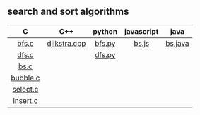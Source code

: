 ## search and sort algorithms


|           C          |              C++             |      python      |   javascript   |        java        |
|:--------------------:|:----------------------------:|:----------------:|:--------------:|:------------------:|
|    [bfs.c][bfs-c]    | [djikstra.cpp][djikstra-cpp] | [bfs.py][bfs-py] | [bs.js][bs-js] | [bs.java][bs-java] |
|    [dfs.c][dfs-c]    |                              | [dfs.py][dfs-py] |                |                    |
|     [bs.c][bs-c]     |                              |                  |                |                    |
| [bubble.c][bubble-c] |                              |                  |                |                    |
| [select.c][select-c] |                              |                  |                |                    |
| [insert.c][insert-c] |                              |                  |                |                    |

[bfs-c]:	 C/bfs.c
[dfs-c]:	 C/dfs.c
[bs-c]:		 C/bs.c
[bubble-c]:	 C/bubble.c
[select-c]:	 C/select.c
[insert-c]:	 C/insert.c
[djikstra-cpp]:	 C++/djikstra.cpp
[bfs-py]:	 python/bfs.py
[dfs-py]:	 python/dfs.py
[bs-js]:	 javascript/bs.js
[bs-java]:	 java/bs.java


